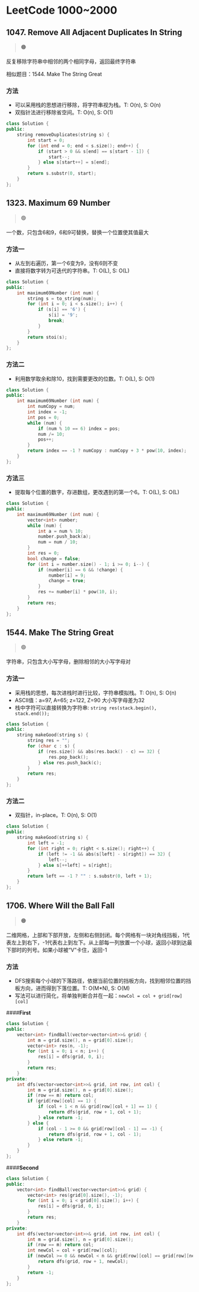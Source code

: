 # LeetCode 1000~2000

## 1047. Remove All Adjacent Duplicates In String

> :orange_circle:

反复移除字符串中相邻的两个相同字母，返回最终字符串

相似题目：1544. Make The String Great

### 方法

- 可以采用栈的思想进行移除，将字符串视为栈。T: O(n), S: O(n)
- 双指针法进行移除省空间。T: O(n), S: O(1)

```cpp
class Solution {
public:
    string removeDuplicates(string s) {
        int start = 0;
        for (int end = 0; end < s.size(); end++) {
            if (start > 0 && s[end] == s[start - 1]) {
                start--;
            } else s[start++] = s[end];
        }
        return s.substr(0, start);
    }
};
```



## 1323. Maximum 69 Number

> :green_circle:

一个数，只包含6和9，6和9可替换，替换一个位置使其值最大

### 方法一

- 从左到右遍历，第一个6变为9，没有6则不变
- 直接将数字转为可迭代的字符串。T: O(L), S: O(L)

```cpp
class Solution {
public:
    int maximum69Number (int num) {
        string s = to_string(num);
        for (int i = 0; i < s.size(); i++) {
            if (s[i] == '6') {
                s[i] = '9';
                break;
            }
        }
        return stoi(s);
    }
};
```

### 方法二

- 利用数学取余和除10，找到需要更改的位数。T: O(L), S: O(1)

```cpp
class Solution {
public:
    int maximum69Number (int num) {
        int numCopy = num;
        int index = -1;
        int pos = 0;
        while (num) {
            if (num % 10 == 6) index = pos;
            num /= 10;
            pos++;
        }
        return index == -1 ? numCopy : numCopy + 3 * pow(10, index);
    }
};
```

### 方法三

- 提取每个位置的数字，存进数组，更改遇到的第一个6。T: O(L), S: O(L)

```cpp
class Solution {
public:
    int maximum69Number (int num) {
        vector<int> number;
        while (num) {
            int a = num % 10;
            number.push_back(a);
            num = num / 10;
        }
        int res = 0;
        bool change = false;
        for (int i = number.size() - 1; i >= 0; i--) {
            if (number[i] == 6 && !change) {
                number[i] = 9;
                change = true;
            }
            res += number[i] * pow(10, i);
        }
        return res;
    }
};
```

## 1544. Make The String Great
> :green_circle:

字符串，只包含大小写字母，删除相邻的大小写字母对

### 方法一

- 采用栈的思想，每次进栈时进行比较，字符串模拟栈。T: O(n), S: O(n)
- ASCII值：a=97, A=65; z=122, Z=90 大小写字母差为32
- 栈中字符可以直接转换为字符串: `string res(stack.begin(), stack.end());`

```cpp
class Solution {
public:
    string makeGood(string s) {
        string res = "";
        for (char c : s) {
            if (res.size() && abs(res.back() - c) == 32) {
                res.pop_back();
            } else res.push_back(c);
        }
        return res;
    }
};
```

### 方法二

- 双指针，in-place。T: O(n), S: O(1)

```cpp
class Solution {
public:
    string makeGood(string s) {
        int left = -1;
        for (int right = 0; right < s.size(); right++) {
            if (left != -1 && abs(s[left] - s[right]) == 32) {
                left--;
            } else s[++left] = s[right];
        }
        return left == -1 ? "" : s.substr(0, left + 1);
    }
};
```

## 1706. Where Will the Ball Fall

> :orange_circle:

二维网格，上部和下部开放，左侧和右侧封闭。每个网格有一块对角线挡板，1代表左上到右下，-1代表右上到左下。从上部每一列放置一个小球，返回小球到达最下部时的列号。如果小球被“V”卡住，返回-1

### 方法

- DFS搜索每个小球的下落路径，依据当前位置的挡板方向，找到相邻位置的挡板方向，进而得到下落位置。T: O(M*N), S: O(M)
- 写法可以进行简化，将单独判断合并在一起：`newCol = col + grid[row][col]`

<!-- tabs:start -->

####**First**

```cpp
class Solution {
public:
    vector<int> findBall(vector<vector<int>>& grid) {
        int m = grid.size(), n = grid[0].size();
        vector<int> res(n, -1);
        for (int i = 0; i < n; i++) {
            res[i] = dfs(grid, 0, i);
        }
        return res;
    }
private:
    int dfs(vector<vector<int>>& grid, int row, int col) {
        int m = grid.size(), n = grid[0].size();
        if (row == m) return col;
        if (grid[row][col] == 1) {
            if (col + 1 < n && grid[row][col + 1] == 1) {	
                return dfs(grid, row + 1, col + 1);
            } else return -1;
        } else {
            if (col - 1 >= 0 && grid[row][col - 1] == -1) {
                return dfs(grid, row + 1, col - 1);
            } else return -1;
        }
    }
};
```

####**Second**

```cpp
class Solution {
public:
    vector<int> findBall(vector<vector<int>>& grid) {
        vector<int> res(grid[0].size(), -1);
        for (int i = 0; i < grid[0].size(); i++) {
            res[i] = dfs(grid, 0, i);
        }
        return res;
    }
private:
    int dfs(vector<vector<int>>& grid, int row, int col) {
        int m = grid.size(), n = grid[0].size();
        if (row == m) return col;
        int newCol = col + grid[row][col];
        if (newCol >= 0 && newCol < n && grid[row][col] == grid[row][newCol]) {
            return dfs(grid, row + 1, newCol);
        } 
        return -1;
    }
};
```

<!-- tabs:end -->
